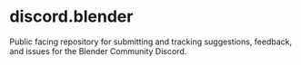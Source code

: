 # discord.blender
Public facing repository for submitting and tracking suggestions, feedback, and issues for the Blender Community Discord.
